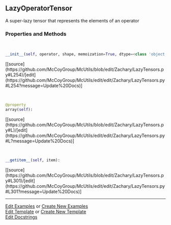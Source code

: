 ## <a id="McUtils.Zachary.LazyTensors.LazyOperatorTensor">LazyOperatorTensor</a>
A super-lazy tensor that represents the elements of an operator

### Properties and Methods
<a id="McUtils.Zachary.LazyTensors.LazyOperatorTensor.__init__" class="docs-object-method">&nbsp;</a> 
```python
__init__(self, operator, shape, memoization=True, dtype=<class 'object'>, fill=None): 
```
<div class="docs-source-link" markdown="1">
[[source](https://github.com/McCoyGroup/McUtils/blob/edit/Zachary/LazyTensors.py#L254)/[edit](https://github.com/McCoyGroup/McUtils/edit/edit/Zachary/LazyTensors.py#L254?message=Update%20Docs)]
</div>

<a id="McUtils.Zachary.LazyTensors.LazyOperatorTensor.array" class="docs-object-method">&nbsp;</a> 
```python
@property
array(self): 
```
<div class="docs-source-link" markdown="1">
[[source](https://github.com/McCoyGroup/McUtils/blob/edit/Zachary/LazyTensors.py#L)/[edit](https://github.com/McCoyGroup/McUtils/edit/edit/Zachary/LazyTensors.py#L?message=Update%20Docs)]
</div>

<a id="McUtils.Zachary.LazyTensors.LazyOperatorTensor.__getitem__" class="docs-object-method">&nbsp;</a> 
```python
__getitem__(self, item): 
```
<div class="docs-source-link" markdown="1">
[[source](https://github.com/McCoyGroup/McUtils/blob/edit/Zachary/LazyTensors.py#L301)/[edit](https://github.com/McCoyGroup/McUtils/edit/edit/Zachary/LazyTensors.py#L301?message=Update%20Docs)]
</div>





___

[Edit Examples](https://github.com/McCoyGroup/McUtils/edit/edit/ci/examples/McUtils/Zachary/LazyTensors/LazyOperatorTensor.md) or 
[Create New Examples](https://github.com/McCoyGroup/McUtils/new/edit/?filename=ci/examples/McUtils/Zachary/LazyTensors/LazyOperatorTensor.md) <br/>
[Edit Template](https://github.com/McCoyGroup/McUtils/edit/edit/ci/docs/McUtils/Zachary/LazyTensors/LazyOperatorTensor.md) or 
[Create New Template](https://github.com/McCoyGroup/McUtils/new/edit/?filename=ci/docs/templates/McUtils/Zachary/LazyTensors/LazyOperatorTensor.md) <br/>
[Edit Docstrings](https://github.com/McCoyGroup/McUtils/edit/edit/McUtils/Zachary/LazyTensors.py?message=Update%20Docs)